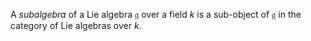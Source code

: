 A *subalgebra* of a Lie algebra $\mathfrak{g}$ over a field $k$ is a sub-object of $\mathfrak{g}$ in the category of Lie algebras over $k$.

